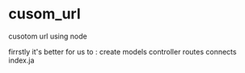 # cusom_url

cusotom url using node

firrstly it's better for us to :
create models
controller
routes
connects
index.ja
